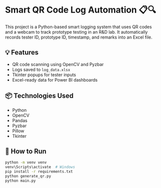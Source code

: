 # Smart QR Code Log Automation 📋🔍

This project is a Python-based smart logging system that uses QR codes and a webcam to track prototype testing in an R&D lab. It automatically records tester ID, prototype ID, timestamp, and remarks into an Excel file.

## 💡 Features
- QR code scanning using OpenCV and Pyzbar
- Logs saved to `log_data.xlsx`
- Tkinter popups for tester inputs
- Excel-ready data for Power BI dashboards

## 📦 Technologies Used
- Python
- OpenCV
- Pandas
- Pyzbar
- Pillow
- Tkinter

## 🔧 How to Run
```bash
python -m venv venv
venv\Scripts\activate  # Windows
pip install -r requirements.txt
python generate_qr.py
python main.py
